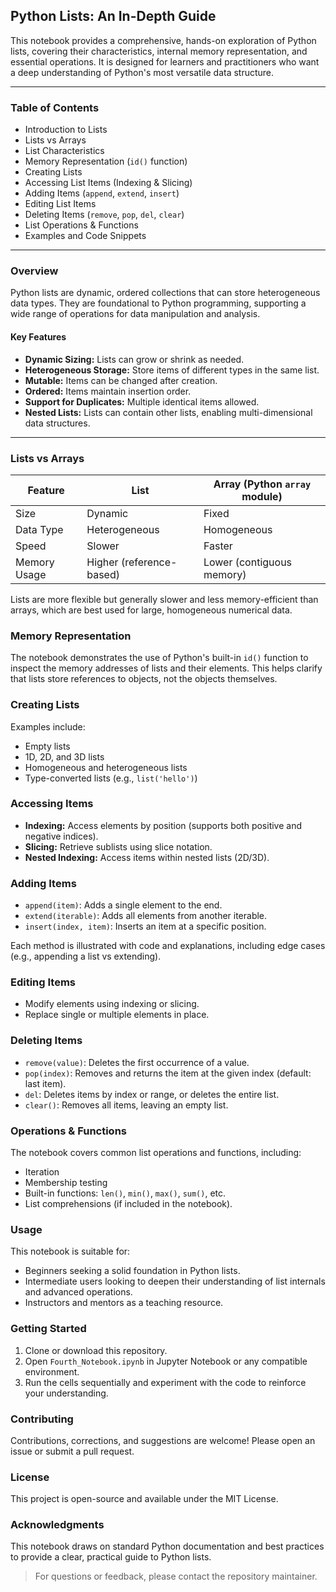 
## Python Lists: An In-Depth Guide

This notebook provides a comprehensive, hands-on exploration of Python lists, covering their characteristics, internal memory representation, and essential operations. It is designed for learners and practitioners who want a deep understanding of Python's most versatile data structure.

---

### Table of Contents

- Introduction to Lists
- Lists vs Arrays
- List Characteristics
- Memory Representation (`id()` function)
- Creating Lists
- Accessing List Items (Indexing & Slicing)
- Adding Items (`append`, `extend`, `insert`)
- Editing List Items
- Deleting Items (`remove`, `pop`, `del`, `clear`)
- List Operations & Functions
- Examples and Code Snippets

---

### Overview

Python lists are dynamic, ordered collections that can store heterogeneous data types. They are foundational to Python programming, supporting a wide range of operations for data manipulation and analysis.

#### Key Features

- **Dynamic Sizing:** Lists can grow or shrink as needed.
- **Heterogeneous Storage:** Store items of different types in the same list.
- **Mutable:** Items can be changed after creation.
- **Ordered:** Items maintain insertion order.
- **Support for Duplicates:** Multiple identical items allowed.
- **Nested Lists:** Lists can contain other lists, enabling multi-dimensional data structures.

---

### Lists vs Arrays

| Feature                  | List                               | Array (Python `array` module)      |
|--------------------------|------------------------------------|------------------------------------|
| Size                     | Dynamic                            | Fixed                              |
| Data Type                | Heterogeneous                      | Homogeneous                        |
| Speed                    | Slower                             | Faster                             |
| Memory Usage             | Higher (reference-based)           | Lower (contiguous memory)          |

Lists are more flexible but generally slower and less memory-efficient than arrays, which are best used for large, homogeneous numerical data.


### Memory Representation

The notebook demonstrates the use of Python's built-in `id()` function to inspect the memory addresses of lists and their elements. This helps clarify that lists store references to objects, not the objects themselves.


### Creating Lists

Examples include:

- Empty lists
- 1D, 2D, and 3D lists
- Homogeneous and heterogeneous lists
- Type-converted lists (e.g., `list('hello')`)


### Accessing Items

- **Indexing:** Access elements by position (supports both positive and negative indices).
- **Slicing:** Retrieve sublists using slice notation.
- **Nested Indexing:** Access items within nested lists (2D/3D).


### Adding Items

- `append(item)`: Adds a single element to the end.
- `extend(iterable)`: Adds all elements from another iterable.
- `insert(index, item)`: Inserts an item at a specific position.

Each method is illustrated with code and explanations, including edge cases (e.g., appending a list vs extending).


### Editing Items

- Modify elements using indexing or slicing.
- Replace single or multiple elements in place.


### Deleting Items

- `remove(value)`: Deletes the first occurrence of a value.
- `pop(index)`: Removes and returns the item at the given index (default: last item).
- `del`: Deletes items by index or range, or deletes the entire list.
- `clear()`: Removes all items, leaving an empty list.


### Operations & Functions

The notebook covers common list operations and functions, including:

- Iteration
- Membership testing
- Built-in functions: `len()`, `min()`, `max()`, `sum()`, etc.
- List comprehensions (if included in the notebook).


### Usage

This notebook is suitable for:

- Beginners seeking a solid foundation in Python lists.
- Intermediate users looking to deepen their understanding of list internals and advanced operations.
- Instructors and mentors as a teaching resource.

### Getting Started

1. Clone or download this repository.
2. Open `Fourth_Notebook.ipynb` in Jupyter Notebook or any compatible environment.
3. Run the cells sequentially and experiment with the code to reinforce your understanding.


### Contributing

Contributions, corrections, and suggestions are welcome! Please open an issue or submit a pull request.

### License

This project is open-source and available under the MIT License.


### Acknowledgments

This notebook draws on standard Python documentation and best practices to provide a clear, practical guide to Python lists.


> For questions or feedback, please contact the repository maintainer.
